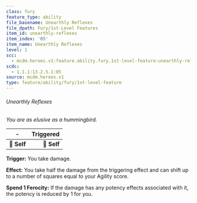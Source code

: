 ```yaml
---
class: fury
feature_type: ability
file_basename: Unearthly Reflexes
file_dpath: Fury/1st-Level Features
item_id: unearthly-reflexes
item_index: '05'
item_name: Unearthly Reflexes
level: 1
scc:
  - mcdm.heroes.v1:feature.ability.fury.1st-level-feature:unearthly-reflexes
scdc:
  - 1.1.1:13.2.5.1:05
source: mcdm.heroes.v1
type: feature/ability/fury/1st-level-feature
---
```


###### Unearthly Reflexes

*You are as elusive as a hummingbird.*

| **-**       | **Triggered** |
| ----------- | ------------: |
| **📏 Self** |   **🎯 Self** |

**Trigger:** You take damage.

**Effect:** You take half the damage from the triggering effect and can shift up to a number of squares equal to your Agility score.

**Spend 1 Ferocity:** If the damage has any potency effects associated with it, the potency is reduced by 1 for you.
